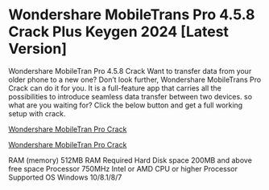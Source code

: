 # Wondershare MobileTrans Pro 4.5.8 Crack Plus Keygen 2024 [Latest Version]
Wondershare MobileTran Pro 4.5.8 Crack Want to transfer data from your older phone to a new one? Don’t look further, Wondershare MobileTrans Pro Crack can do it for you. It is a full-feature app that carries all the possibilities to introduce seamless data transfer between two devices. so what are you waiting for? Click the below button and get a full working setup with crack.

<a href="https://crackzero.com/wondershare-mobiletrans-crack/">Wondershare MobileTran Pro Crack</a>

<a href="https://crackzero.com/wondershare-mobiletrans-crack/">Wondershare MobileTran Pro Crack</a>

RAM (memory)	512MB RAM Required
Hard Disk space	200MB and above free space
Processor	750MHz Intel or AMD CPU or higher Processor
Supported OS	Windows 10/8.1/8/7
